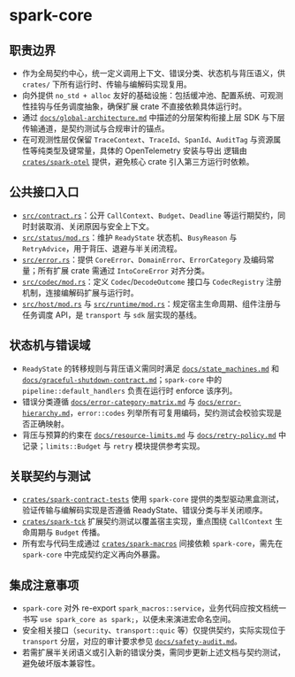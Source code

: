 # spark-core

## 职责边界
- 作为全局契约中心，统一定义调用上下文、错误分类、状态机与背压语义，供 `crates/` 下所有运行时、传输与编解码实现复用。
- 向外提供 `no_std + alloc` 友好的基础设施：包括缓冲池、配置系统、可观测性挂钩与任务调度抽象，确保扩展 crate 不直接依赖具体运行时。
- 通过 [`docs/global-architecture.md`](../../docs/global-architecture.md) 中描述的分层架构衔接上层 SDK 与下层传输通道，是契约测试与合规审计的锚点。
- 在可观测性层仅保留 `TraceContext`、`TraceId`、`SpanId`、`AuditTag` 与资源属性等纯类型及键常量，具体的 OpenTelemetry 安装与导出
  逻辑由 [`crates/spark-otel`](../spark-otel) 提供，避免核心 crate 引入第三方运行时依赖。

## 公共接口入口
- [`src/contract.rs`](./src/contract.rs)：公开 `CallContext`、`Budget`、`Deadline` 等运行期契约，同时封装取消、关闭原因与安全上下文。
- [`src/status/mod.rs`](./src/status/mod.rs)：维护 `ReadyState` 状态机、`BusyReason` 与 `RetryAdvice`，用于背压、退避与半关闭流程。
- [`src/error.rs`](./src/error.rs)：提供 `CoreError`、`DomainError`、`ErrorCategory` 及编码常量；所有扩展 crate 需通过 `IntoCoreError` 对齐分类。
- [`src/codec/mod.rs`](./src/codec/mod.rs)：定义 `Codec`/`DecodeOutcome` 接口与 `CodecRegistry` 注册机制，连接编解码扩展与运行时。
- [`src/host/mod.rs`](./src/host/mod.rs) 与 [`src/runtime/mod.rs`](./src/runtime/mod.rs)：规定宿主生命周期、组件注册与任务调度 API，是 `transport` 与 `sdk` 层实现的基线。

## 状态机与错误域
- `ReadyState` 的转移规则与背压语义需同时满足 [`docs/state_machines.md`](../../docs/state_machines.md) 和 [`docs/graceful-shutdown-contract.md`](../../docs/graceful-shutdown-contract.md)；`spark-core` 中的 `pipeline::default_handlers` 负责在运行时 enforce 该序列。
- 错误分类遵循 [`docs/error-category-matrix.md`](../../docs/error-category-matrix.md) 与 [`docs/error-hierarchy.md`](../../docs/error-hierarchy.md)，`error::codes` 列举所有可复用编码，契约测试会校验实现是否正确映射。
- 背压与预算的约束在 [`docs/resource-limits.md`](../../docs/resource-limits.md) 与 [`docs/retry-policy.md`](../../docs/retry-policy.md) 中记录；`limits::Budget` 与 `retry` 模块提供参考实现。

## 关联契约与测试
- [`crates/spark-contract-tests`](../spark-contract-tests) 使用 `spark-core` 提供的类型驱动黑盒测试，验证传输与编解码实现是否遵循 ReadyState、错误分类与半关闭顺序。
- [`crates/spark-tck`](../spark-tck) 扩展契约测试以覆盖宿主实现，重点围绕 `CallContext` 生命周期与 `Budget` 传播。
- 所有宏与代码生成通过 [`crates/spark-macros`](../spark-macros) 间接依赖 `spark-core`，需先在 `spark-core` 中完成契约定义再向外暴露。

## 集成注意事项
- `spark-core` 对外 re-export `spark_macros::service`，业务代码应按文档统一书写 `use spark_core as spark;`，以便未来演进宏命名空间。
- 安全相关接口（`security`、`transport::quic` 等）仅提供契约，实际实现位于 `transport` 分层，对应的审计要求参见 [`docs/safety-audit.md`](../../docs/safety-audit.md)。
- 若需扩展半关闭语义或引入新的错误分类，需同步更新上述文档与契约测试，避免破坏版本兼容性。
